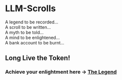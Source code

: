 # LLM-Scrolls
A legend to be recorded...  
A scroll to be written...  
A myth to be told...  
A mind to be enlightened...  
A bank account to be burnt...  

## Long Live the Token!
### Achieve your enlightment here -> [The Legend](https://github.com/pandora-s-git/LLM-Scrolls/docs/TheLegend.md)